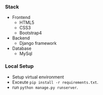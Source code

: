 

### Stack
- Frontend
	- HTML5
	- CSS3
    - Bootstrap4
- Backend
    - Django framework
- Database
    - MySql

### Local Setup
- Setup virtual environment
- Exceute `pip install -r requirements.txt`.
- run `python manage.py runserver`.

